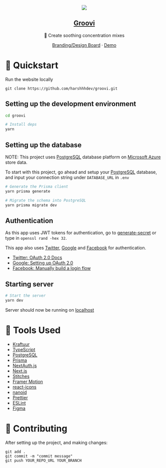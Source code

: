 <p align="center">
  <img src="https://github.com/harshhhdev/groovi/blob/master/public/Banner.png?raw=true" />
  <a href="https://issure.vercel.app/">
    <h2 align="center">Groovi</h2>
  </a>
</p> 
<p align="center">🍃 Create soothing concentration mixes</p>
<p align="center">
  <a href="https://www.figma.com/file/imEzzbwD0dUNAJg2cdF4MK/Issure">Branding/Design Board</a>
    ·
  <a href="https://groovi.hxrsh.in/">Demo</a>
 </p>

# 🚀 Quickstart

Run the website locally

```
git clone https://github.com/harshhhdev/groovi.git
```

## Setting up the development environment

```bash
cd groovi

# Install deps
yarn
```

## Setting up the database

NOTE: This project uses [PostgreSQL](https://www.postgresql.org/) database platform on [Microsoft Azure](https://azure.microsoft.com/en-us/services/postgresql) store data.

To start with this project, go ahead and setup your [PostgreSQL](https://www.postgresql.org/) database, and input your connection string under `DATABASE_URL` in `.env`

```zsh
# Generate the Prisma client
yarn prisma generate

# Migrate the schema into PostgreSQL
yarn prisma migrate dev
```

## Authentication 

As this app uses JWT tokens for authentication, go to [generate-secret](https://generate-secret.now.sh/32) or type in `openssl rand -hex 32`. 

This app also uses [Twitter](https://twitter.com), [Google](https://developers.google.com/) and [Facebook](https://facebook.com/) for authentication.

 - [Twitter: OAuth 2.0 Docs](https://developer.twitter.com/en/docs/authentication/oauth-2-0)
 - [Google: Setting up OAuth 2.0](https://support.google.com/cloud/answer/6158849?hl=en)
 - [Facebook: Manually build a login flow](https://developers.facebook.com/docs/facebook-login/manually-build-a-login-flow/)

## Starting server

```bash
# Start the server
yarn dev
```

Server should now be running on [localhost](https://localhost:3000)

# 🔧 Tools Used

- [Kraftuur](https://harshhhdev.github.io/kraftuur/)
- [TypeScript](https://www.typescriptlang.org/)
- [PostgreSQL](https://postgresql.org)
- [Prisma](https://prisma.io)
- [NextAuth.js](https://next-auth.js.org/)
- [Next.js](https://nextjs.org/)
- [Stitches](https://stitches.dev/)
- [Framer Motion](https://framer.com/motion)
- [react-icons](https://react-icons.github.io/react-icons/)
- [nanoid](https://zelark.github.io/nano-id-cc/)
- [Prettier](https://prettier.io/)
- [ESLint](https://eslint.org/)
- [Figma](https://www.figma.com/)

# 🤞 Contributing

After setting up the project, and making changes:

```git
git add .
git commit -m "commit message"
git push YOUR_REPO_URL YOUR_BRANCH
```
